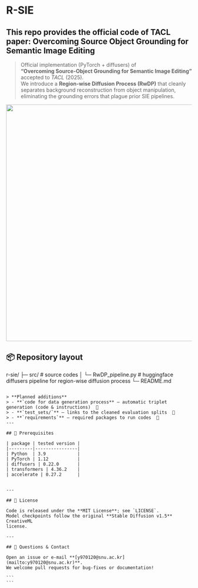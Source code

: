 # R-SIE
This repo provides the official code of TACL paper:
Overcoming Source Object Grounding for Semantic Image Editing
---
> Official implementation (PyTorch + diffusers) of  
> **“Overcoming Source-Object Grounding for Semantic Image Editing”**  
> accepted to *TACL* (2025).  
> We introduce a **Region-wise Diffusion Process (RwDP)** that cleanly
> separates background reconstruction from object manipulation, eliminating
> the grounding errors that plague prior SIE pipelines.

<div align="center">
<img src="docs/teaser.png" width="640"/>
</div>


## 📦 Repository layout



r-sie/
├─ src/                # source codes
│   └─ RwDP_pipeline.py     # huggingface diffusers pipeline for region-wise diffusion process
└─ README.md

````

> **Planned additions**
> - **`code for data generation process** – automatic triplet generation (code & instructions)  🚧  
> - **`test_sets/`** – links to the cleaned evaluation splits  🚧  
> - **`requirements`** – required packages to run codes  🚧  
---

## 🔧 Prerequisites

| package | tested version |
|---------|----------------|
| Python  | 3.9            |
| PyTorch | 1.12           |
| diffusers | 0.22.0       |
| transformers | 4.36.2    |
| accelerate | 0.27.2      |


---

## 📄 License

Code is released under the **MIT License**; see `LICENSE`.
Model checkpoints follow the original **Stable Diffusion v1.5** CreativeML
license.

---

## 🙋 Questions & Contact

Open an issue or e-mail **[y970120@snu.ac.kr](mailto:y970120@snu.ac.kr)**.
We welcome pull requests for bug-fixes or documentation!

```
```
